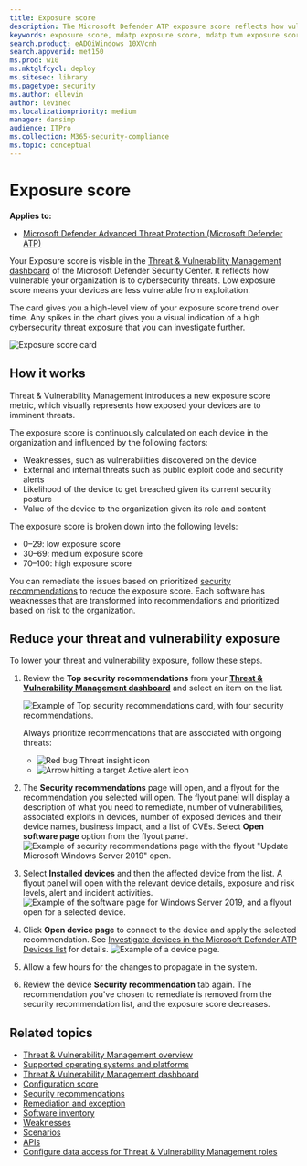 ```yaml
---
title: Exposure score
description: The Microsoft Defender ATP exposure score reflects how vulnerable your organization is to cybersecurity threats.
keywords: exposure score, mdatp exposure score, mdatp tvm exposure score, organization exposure score, tvm organization exposure score, threat and vulnerability management, Microsoft Defender Advanced Threat Protection
search.product: eADQiWindows 10XVcnh
search.appverid: met150
ms.prod: w10
ms.mktglfcycl: deploy
ms.sitesec: library
ms.pagetype: security
ms.author: ellevin
author: levinec
ms.localizationpriority: medium
manager: dansimp
audience: ITPro
ms.collection: M365-security-compliance 
ms.topic: conceptual
---
```

# Exposure score

**Applies to:**

- [Microsoft Defender Advanced Threat Protection (Microsoft Defender ATP)](https://go.microsoft.com/fwlink/p/?linkid=2069559)

Your Exposure score is visible in the [Threat & Vulnerability Management dashboard](tvm-dashboard-insights.md) of the Microsoft Defender Security Center. It reflects how vulnerable your organization is to cybersecurity threats. Low exposure score means your devices are less vulnerable from exploitation.

The card gives you a high-level view of your exposure score trend over time. Any spikes in the chart gives you a visual indication of a high cybersecurity threat exposure that you can investigate further.

![Exposure score card](images/tvm_exp_score.png)

## How it works

Threat & Vulnerability Management introduces a new exposure score metric, which visually represents how exposed your devices are to imminent threats.

The exposure score is continuously calculated on each device in the organization and influenced by the following factors:

- Weaknesses, such as vulnerabilities discovered on the device
- External and internal threats such as public exploit code and security alerts
- Likelihood of the device to get breached given its current security posture
- Value of the device to the organization given its role and content

The exposure score is broken down into the following levels:

- 0–29: low exposure score
- 30–69: medium exposure score
- 70–100: high exposure score

You can remediate the issues based on prioritized [security recommendations](tvm-security-recommendation.md) to reduce the exposure score. Each software has weaknesses that are transformed into recommendations and prioritized based on risk to the organization.

## Reduce your threat and vulnerability exposure

To lower your threat and vulnerability exposure, follow these steps.

1. Review the **Top security recommendations** from your [**Threat & Vulnerability Management dashboard**](tvm-dashboard-insights.md) and select an item on the list.  

   ![Example of Top security recommendations card, with four security recommendations.](images/top-security-recommendations350.png)

      Always prioritize recommendations that are associated with ongoing threats:

   - ![Red bug](images/tvm_bug_icon.png) Threat insight icon
   - ![Arrow hitting a target](images/tvm_alert_icon.png) Active alert icon

2. The **Security recommendations** page will open, and a flyout for the recommendation you selected will open. The flyout panel will display a description of what you need to remediate, number of vulnerabilities, associated exploits in devices, number of exposed devices and their device names, business impact, and a list of CVEs. Select **Open software page** option from the flyout panel.  ![Example of security recommendations page with the flyout "Update Microsoft Windows Server 2019" open.](images/tvm_security_recommendations_page.png)

3. Select **Installed devices** and then the affected device from the list. A flyout panel will open with the relevant device details, exposure and risk levels, alert and incident activities. ![Example of the software page for Windows Server 2019, and a flyout open for a selected device.](images/tvm_software_page_details.png)

4. Click **Open device page** to connect to the device and apply the selected recommendation. See [Investigate devices in the Microsoft Defender ATP Devices list](investigate-machines.md) for details. ![Example of a device page.](images/tvm_machine_page_details.png)

5. Allow a few hours for the changes to propagate in the system.

6. Review the device **Security recommendation** tab again. The recommendation you've chosen to remediate is removed from the security recommendation list, and the exposure score decreases.

## Related topics

- [Threat & Vulnerability Management overview](next-gen-threat-and-vuln-mgt.md)
- [Supported operating systems and platforms](tvm-supported-os.md)
- [Threat & Vulnerability Management dashboard](tvm-dashboard-insights.md)
- [Configuration score](configuration-score.md)
- [Security recommendations](tvm-security-recommendation.md)
- [Remediation and exception](tvm-remediation.md)
- [Software inventory](tvm-software-inventory.md)
- [Weaknesses](tvm-weaknesses.md)
- [Scenarios](threat-and-vuln-mgt-scenarios.md)
- [APIs](threat-and-vuln-mgt-scenarios.md#apis)
- [Configure data access for Threat & Vulnerability Management roles](user-roles.md#create-roles-and-assign-the-role-to-an-azure-active-directory-group)
